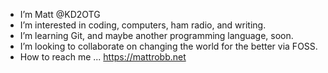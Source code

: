 - I’m Matt @KD2OTG
- I’m interested in coding, computers, ham radio, and writing.
- I’m learning Git, and maybe another programming language, soon.
- I’m looking to collaborate on changing the world for the better via FOSS.
- How to reach me ... https://mattrobb.net

<!---
KD2OTG/KD2OTG is a ✨ special ✨ repository because its `README.md` (this file) appears on your GitHub profile.
You can click the Preview link to take a look at your changes.
--->
